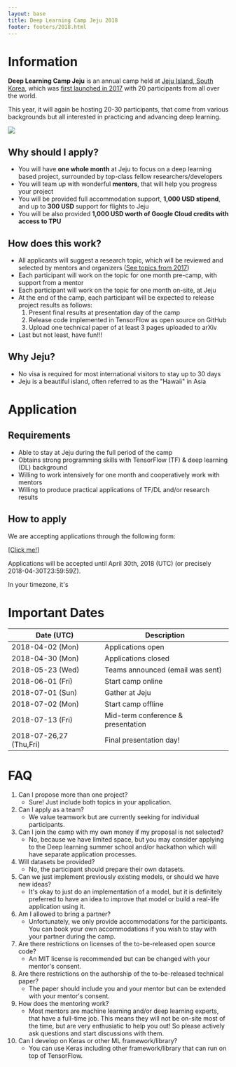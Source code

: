 ```yaml
---
layout: base
title: Deep Learning Camp Jeju 2018
footer: footers/2018.html
---
```


# Information
**Deep Learning Camp Jeju**
is an annual camp held at [Jeju Island, South Korea](https://en.wikipedia.org/wiki/Jeju_Island),
which was [first launched in 2017](../2017/) with 20 participants from all over the world.

This year, it will again be hosting 20-30 participants,
that come from various backgrounds but all interested in practicing and advancing deep learning.

<div class="text-center mb-5">
<img src="{{ '/assets/images/jeju.png' | absolute_url }}"/>
</div>

## Why should I apply?

- You will have **one whole month** at Jeju to focus on a deep learning based project, surrounded by top-class fellow researchers/developers
- You will team up with wonderful **mentors**, that will help you progress your project
- You will be provided full accommodation support, **1,000 USD stipend**, and up to **300 USD** support for flights to Jeju
- You will be also provided **1,000 USD worth of Google Cloud credits with access to TPU**

## How does this work?

- All applicants will suggest a research topic, which will be reviewed and selected by mentors and organizers
    ([See topics from 2017](https://github.com/TensorFlowKR/mlcampjeju/blob/master/2017/github/04_FinalPresentation.md))
- Each participant will work on the topic for one month pre-camp, with support from a mentor
- Each participant will work on the topic for one month on-site, at Jeju
- At the end of the camp, each participant will be expected to release project results as follows:
    1. Present final results at presentation day of the camp
    1. Release code implemented in TensorFlow as open source on GitHub
    1. Upload one technical paper of at least 3 pages uploaded to arXiv
- Last but not least, have fun!!!

## Why Jeju?

- No visa is required for most international visitors to stay up to 30 days
- Jeju is a beautiful island, often referred to as the "Hawaii" in Asia


# Application

## Requirements

- Able to stay at Jeju during the full period of the camp
- Obtains strong programming skills with TensorFlow (TF) & deep learning (DL) background
- Willing to work intensively for one month and cooperatively work with mentors
- Willing to produce practical applications of TF/DL and/or research results

## How to apply

We are accepting applications through the following form:

[[Click me!]](https://docs.google.com/forms/d/e/1FAIpQLSd1QfUVJgGijzqQQaX2Nf--30QbXlm5q1OS9d7iMgNoTTs-3A/viewform)

Applications will be accepted until April 30th, 2018 (UTC) (or precisely 2018-04-30T23:59:59Z).

<div class="text-muted">In your timezone, it's <span id="applicationDue--local"></span></div>


# Important Dates

| Date (UTC) | Description |
| --- | --- |
| 2018-04-02 (Mon) | Applications open |
| 2018-04-30 (Mon) | Applications closed |
| 2018-05-23 (Wed) | Teams announced (email was sent) |
| 2018-06-01 (Fri) | Start camp online |
| 2018-07-01 (Sun) | Gather at Jeju |
| 2018-07-02 (Mon) | Start camp offline |
| 2018-07-13 (Fri) | Mid-term conference & presentation |
| 2018-07-26,27 (Thu,Fri) | Final presentation day! |

# FAQ

1. Can I propose more than one project?
    - Sure! Just include both topics in your application.
1. Can I apply as a team?
    - We value teamwork but are currently seeking for individual participants.
1. Can I join the camp with my own money if my proposal is not selected?
    - No, because we have limited space, but you may consider applying to the Deep learning summer school and/or hackathon which will have separate application processes.
1. Will datasets be provided?
    - No, the participant should prepare their own datasets.
1. Can we just implement previously existing models, or should we have new ideas?
    - It's okay to just do an implementation of a model, but it is definitely preferred to have an idea to improve that model or build a real-life application using it.
1. Am I allowed to bring a partner?
    - Unfortunately, we only provide accommodations for the participants. You can book your own accommodations if you wish to stay with your partner during the camp.
1. Are there restrictions on licenses of the to-be-released open source code?
    - An MIT license is recommended but can be changed with your mentor's consent.
1. Are there restrictions on the authorship of the to-be-released technical paper?
    - The paper should include you and your mentor but can be extended with your mentor's consent.
1. How does the mentoring work?
    - Most mentors are machine learning and/or deep learning experts, that have a full-time job. This means they will not be on-site most of the time, but are very enthusiatic to help you out! So please actively ask questions and start discussions with them.
1. Can I develop on Keras or other ML framework/library?
    - You can use Keras including other framework/library that can run on top of TensorFlow.
